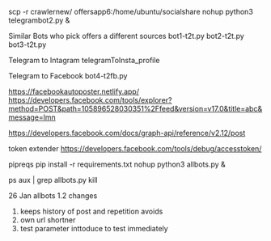 scp -r crawlernew/ offersapp6:/home/ubuntu/socialshare
nohup python3 telegrambot2.py &

Similar Bots who pick offers a different sources
bot1-t2t.py
bot2-t2t.py
bot3-t2t.py

Telegram to Intagram
telegramToInsta_profile

Telegram to Facebook
bot4-t2fb.py


https://facebookautoposter.netlify.app/
https://developers.facebook.com/tools/explorer?method=POST&path=105896528030351%2Ffeed&version=v17.0&title=abc&message=lmn

https://developers.facebook.com/docs/graph-api/reference/v2.12/post

token extender
https://developers.facebook.com/tools/debug/accesstoken/


pipreqs
pip install -r requirements.txt
nohup python3 allbots.py &

ps aux | grep allbots.py
kill <processid>


26 Jan
allbots 1.2
changes
1. keeps history of post and repetition avoids
2. own url shortner
3. test parameter inttoduce to test immediately
